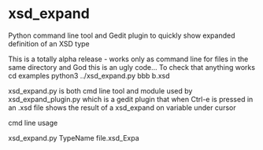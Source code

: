 xsd_expand
==========

Python command line tool and Gedit plugin to quickly show expanded definition of an XSD type

This is a totally alpha release - works only as command line for files in the same directory
and God this is an ugly code... To check that anything works
cd examples
python3 ../xsd_expand.py bbb b.xsd

xsd_expand.py is both cmd line tool and module used by xsd_expand_plugin.py which
is a gedit plugin that when Ctrl-e is pressed in an .xsd file shows the result
of a xsd_expand on variable under cursor

cmd line usage

xsd_expand.py  TypeName file.xsd_Expa

